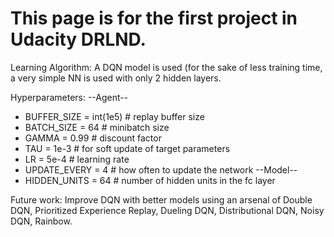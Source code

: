# This page is for the first project in Udacity DRLND.
Learning Algorithm:
A DQN model is used (for the sake of less training time, a very simple NN is used with only 2 hidden layers.

Hyperparameters:
--Agent--
* BUFFER_SIZE = int(1e5)  # replay buffer size
* BATCH_SIZE = 64         # minibatch size
* GAMMA = 0.99            # discount factor
* TAU = 1e-3              # for soft update of target parameters
* LR = 5e-4               # learning rate 
* UPDATE_EVERY = 4        # how often to update the network
--Model--
* HIDDEN_UNITS = 64       # number of hidden units in the fc layer









Future work:
Improve DQN with better models using an arsenal of Double DQN, Prioritized Experience Replay, Dueling DQN, Distributional DQN, Noisy DQN, Rainbow.
